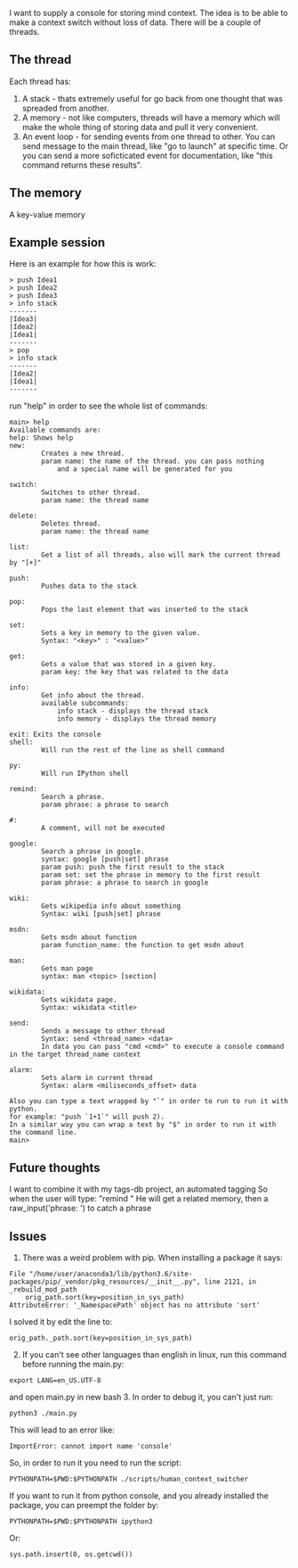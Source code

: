 I want to supply a console for storing mind context.
The idea is to be able to make a context switch without loss of data.
There will be a couple of threads.

The thread
-------------

Each thread has:
1. A stack - thats extremely useful for go back from one thought that was spreaded from another.
2. A memory - not like computers, threads will have a memory which will make the whole thing of storing data and pull it very convenient.
3. An event loop - for sending events from one thread to other. You can send message to the main thread, like "go to launch" at specific time.
    Or you can send a more soficticated event for documentation, like "this command returns these results".

The memory
------------
A key-value memory

Example session
----------------
Here is an example for how this is work:
```
> push Idea1
> push Idea2
> push Idea3
> info stack
-------
|Idea3|
|Idea2|
|Idea1|
-------
> pop
> info stack
-------
|Idea2|
|Idea1|
-------
```

run "help" in order to see the whole list of commands:
```
main> help
Available commands are:
help: Shows help
new:
        Creates a new thread.
        param name: the name of the thread. you can pass nothing
            and a special name will be generated for you

switch:
        Switches to other thread.
        param name: the thread name

delete:
        Deletes thread.
        param name: the thread name

list:
        Get a list of all threads, also will mark the current thread by "[+]"

push:
        Pushes data to the stack

pop:
        Pops the last element that was inserted to the stack

set:
        Sets a key in memory to the given value.
        Syntax: "<key>" : "<value>"

get:
        Gets a value that was stored in a given key.
        param key: the key that was related to the data

info:
        Get info about the thread.
        available subcommands:
            info stack - displays the thread stack
            info memory - displays the thread memory

exit: Exits the console
shell:
        Will run the rest of the line as shell command

py:
        Will run IPython shell

remind:
        Search a phrase.
        param phrase: a phrase to search

#:
        A comment, will not be executed

google:
        Search a phrase in google.
        syntax: google [push|set] phrase
        param push: push the first result to the stack
        param set: set the phrase in memory to the first result
        param phrase: a phrase to search in google

wiki:
        Gets wikipedia info about something
        Syntax: wiki [push|set] phrase

msdn:
        Gets msdn about function
        param function_name: the function to get msdn about

man:
        Gets man page
        syntax: man <topic> [section]

wikidata:
        Gets wikidata page.
        Syntax: wikidata <title>

send:
        Sends a message to other thread
        Syntax: send <thread_name> <data>
        In data you can pass "cmd <cmd>" to execute a console command in the target thread_name context

alarm: 
        Sets alarm in current thread
        Syntax: alarm <miliseconds_offset> data

Also you can type a text wrapped by "`" in order to run to run it with python.
for example: "push `1+1`" will push 2).
In a similar way you can wrap a text by "$" in order to run it with the command line.
main>
```

Future thoughts
----------------
I want to combine it with my tags-db project, an automated tagging
So when the user will type: "remind <text>"
He will get a related memory, then a raw_input('phrase: ') to catch a phrase

Issues
-------
1. There was a weird problem with pip.
When installing a package it says:
```
File "/home/user/anaconda3/lib/python3.6/site-packages/pip/_vendor/pkg_resources/__init__.py", line 2121, in _rebuild_mod_path
    orig_path.sort(key=position_in_sys_path)
AttributeError: '_NamespacePath' object has no attribute 'sort'
```
I solved it by edit the line to:
```
orig_path._path.sort(key=position_in_sys_path)
```
2. If you can't see other languages than english in linux, run this command before running the main.py:
```
export LANG=en_US.UTF-8
```
and open main.py in new bash
3. In order to debug it, you can't just run:
```
python3 ./main.py
```
This will lead to an error like:
```
ImportError: cannot import name 'console'
```
So, in order to run it you need to run the script:
```
PYTHONPATH=$PWD:$PYTHONPATH ./scripts/human_context_switcher
```
If you want to run it from python console, and you already installed the package,
you can preempt the folder by:
```
PYTHONPATH=$PWD:$PYTHONPATH ipython3
```
Or:
```
sys.path.insert(0, os.getcwd())
```
